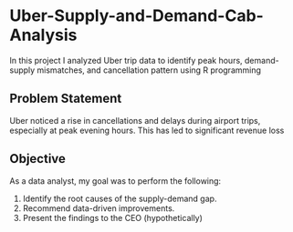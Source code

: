 # Uber-Supply-and-Demand-Cab-Analysis
In this project I analyzed Uber trip data to identify peak hours, demand-supply mismatches, and cancellation pattern using R programming

## Problem Statement 
Uber noticed a rise in cancellations and delays during airport trips, especially at peak evening hours. This has led to significant revenue loss

## Objective
As a data analyst, my goal was to perform the following:
1. Identify the root causes of the supply-demand gap.
2. Recommend data-driven improvements.
3. Present the findings to the CEO (hypothetically)
